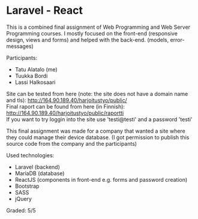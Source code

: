 # Laravel - React

This is a combined final assignment of Web Programming and Web Server Programming courses. 
I mostly focused on the front-end (responsive design, views and forms) and helped with the back-end. (models, error-messages)

Participants:
- Tatu Alatalo (me)
- Tuukka Bordi
- Lassi Halkosaari

Site can be tested from here (note: the site does not have a domain name and tls): http://164.90.189.40/harjoitustyo/public/  
Final raport can be found from here (in Finnish): http://164.90.189.40/harjoitustyo/public/raportti  
If you want to try loggin into the site use 'testi@testi' and a password 'testi'

This final assignment was made for a company that wanted a site where they could manage their device database. (I got permission to publish this source code from the company and the participants)

Used technologies:
- Laravel (backend)
- MariaDB (database)
- ReactJS (components in front-end e.g. forms and password creation)
- Bootstrap
- SASS
- jQuery

Graded: 5/5
